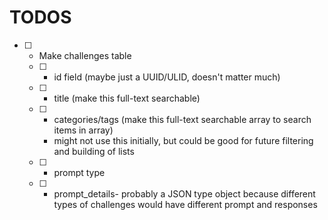 # TODOS

- [ ] - Make challenges table
  - [ ] - id field (maybe just a UUID/ULID, doesn't matter much)
  - [ ] - title (make this full-text searchable)
  - [ ] - categories/tags (make this full-text searchable array to search items in array)
    - might not use this initially, but could be good for future filtering and building of lists
  - [ ] - prompt type
  - [ ] - prompt_details- probably a JSON type object because different types of challenges would have different prompt and responses
